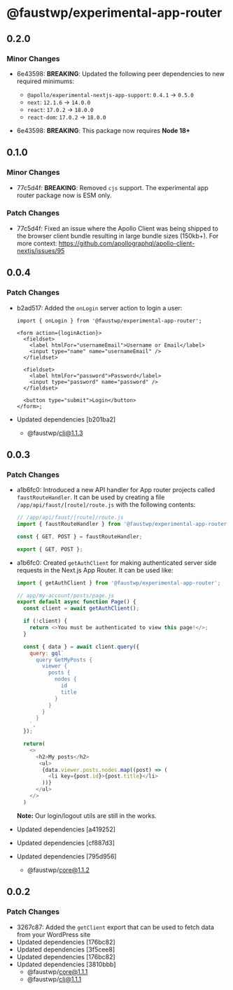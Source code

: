 # @faustwp/experimental-app-router

## 0.2.0

### Minor Changes

- 6e43598: **BREAKING**: Updated the following peer dependencies to new required minimums:

  - `@apollo/experimental-nextjs-app-support`: `0.4.1` -> `0.5.0`
  - `next`: `12.1.6` -> `14.0.0`
  - `react`: `17.0.2` -> `18.0.0`
  - `react-dom`: `17.0.2` -> `18.0.0`

- 6e43598: **BREAKING**: This package now requires **Node 18+**

## 0.1.0

### Minor Changes

- 77c5d4f: **BREAKING**: Removed `cjs` support. The experimental app router package now is ESM only.

### Patch Changes

- 77c5d4f: Fixed an issue where the Apollo Client was being shipped to the browser client bundle resulting in large bundle sizes (150kb+). For more context: https://github.com/apollographql/apollo-client-nextjs/issues/95

## 0.0.4

### Patch Changes

- b2ad517: Added the `onLogin` server action to login a user:

  ```tsx
  import { onLogin } from '@faustwp/experimental-app-router';

  <form action={loginAction}>
    <fieldset>
      <label htmlFor="usernameEmail">Username or Email</label>
      <input type="name" name="usernameEmail" />
    </fieldset>

    <fieldset>
      <label htmlFor="password">Password</label>
      <input type="password" name="password" />
    </fieldset>

    <button type="submit">Login</button>
  </form>;
  ```

- Updated dependencies [b201ba2]
  - @faustwp/cli@1.1.3

## 0.0.3

### Patch Changes

- a1b6fc0: Introduced a new API handler for App router projects called `faustRouteHandler`. It can be used by creating a file `/app/api/faust/[route]/route.js` with the following contents:

  ```js
  // /app/api/faust/[route]/route.js
  import { faustRouteHandler } from '@faustwp/experimental-app-router';

  const { GET, POST } = faustRouteHandler;

  export { GET, POST };
  ```

- a1b6fc0: Created `getAuthClient` for making authenticated server side requests in the Next.js App Router. It can be used like:

  ```js
  import { getAuthClient } from '@faustwp/experimental-app-router';

  // app/my-account/posts/page.js
  export default async function Page() {
    const client = await getAuthClient();

    if (!client) {
      return <>You must be authenticated to view this page!</>;
    }

    const { data } = await client.query({
      query: gql`
        query GetMyPosts {
          viewer {
            posts {
              nodes {
                id
                title
              }
            }
          }
        }
      `,
    });

    return(
      <>
        <h2>My posts</h2>
         <ul>
          {data.viewer.posts.nodes.map((post) => (
            <li key={post.id}>{post.title}</li>
          ))}
        </ul>
      </>
    )
  ```

  **Note:** Our login/logout utils are still in the works.

- Updated dependencies [a419252]
- Updated dependencies [cf887d3]
- Updated dependencies [795d956]
  - @faustwp/core@1.1.2

## 0.0.2

### Patch Changes

- 3267c87: Added the `getClient` export that can be used to fetch data from your WordPress site
- Updated dependencies [176bc82]
- Updated dependencies [3f5cee8]
- Updated dependencies [176bc82]
- Updated dependencies [3810bbb]
  - @faustwp/core@1.1.1
  - @faustwp/cli@1.1.1

